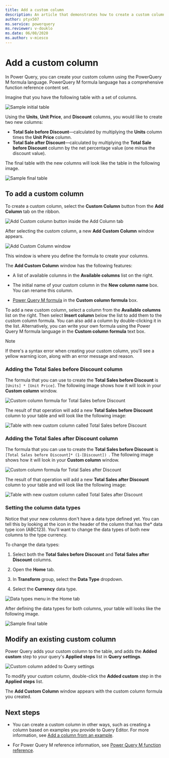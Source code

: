 ```yaml
---
title: Add a custom column
description: An article that demonstrates how to create a custom column in Power Query
author: ptyx507
ms.service: powerquery
ms.reviewer: v-douklo
ms.date: 06/08/2020
ms.author: v-miesco
---
```


# Add a custom column

In Power Query, you can create your custom column using the PowerQuery M formula language. PowerQuery M formula language has a comprehensive function reference content set.

Imagine that you have the following table with a set of columns. 

![Sample initial table](images/me-add-custom-column-initial-table.png)

Using the **Units**, **Unit Price**, and **Discount** columns, you would like to create two new columns:

* **Total Sale before Discount**&mdash;calculated by multiplying the **Units** column times the **Unit Price** column.
* **Total Sale after Discount**&mdash;calculated by multiplying the **Total Sale before Discount** column by the net percentage value (one minus the discount value).

The final table with the new columns will look like the table in the following image.

![Sample final table](images/me-add-custom-column-final-table.png)

## To add a custom column

To create a custom column, select the **Custom Column** button from the **Add Column** tab on the ribbon.

![Add Custom column button inside the Add Column tab](images/me-add-custom-column-icon.png)

After selecting the custom column, a new **Add Custom Column** window appears.

![Add Custom Column window](images/me-add-custom-column-window.png)

This window is where you define the formula to create your columns.

The **Add Custom Column** window has the following features: 
- A list of available columns in the **Available columns** list on the right.

- The initial name of your custom column in the **New column name** box. You can rename this column.

- [Power Query M formula](https://docs.microsoft.com/powerquery-m/power-query-m-function-reference) in the **Custom column formula** box.  

To add a new custom column, select a column from the **Available columns** list on the right. Then select **Insert column** below the list to add them to the custom column formula. You can also add a column by double-clicking it in the list. Alternatively, you can write your own formula using the Power Query M formula language in the **Custom column formula** text box.

>[!Note]
>If there's a syntax error when creating your custom column, you'll see a yellow warning icon, along with an error message and reason. 

### Adding the Total Sales before Discount column

The formula that you can use to create the **Total Sales before Discount** is `[Units] * [Unit Price]`. The following image shows how it will look in your **Custom column** window.

![Custom column formula for Total Sales before Discount](images/me-add-custom-column-total-sale-before-discount.png)

The result of that operation will add a new **Total Sales before Discount** column to your table and will look like the following image:

![Table with new custom column called Total Sales before Discount](images/me-add-custom-column-total-sale-before-discount-column.png)

### Adding the Total Sales after Discount column

The formula that you can use to create the **Total Sales before Discount** is `[Total Sales before Discount]* (1-[Discount]) `. The following image shows how it will look in your **Custom column** window.

![Custom column formula for Total Sales after Discount](images/me-add-custom-column-total-sale-after-discount.png)

The result of that operation will add a new **Total Sales after Discount** column to your table and will look like the following image:

![Table with new custom column called Total Sales after Discount](images/me-add-custom-column-total-sale-after-discount-column.png)

### Setting the column data types

Notice that your new columns don't have a data type defined yet. You can tell this by looking at the icon in the header of the column that has the* data type icon (ABC123). You'll want to change the data types of both new columns to the type currency. 

To change the data types:

1. Select both the **Total Sales before Discount** and **Total Sales after Discount** columns.

2. Open the **Home** tab.

3. In **Transform** group, select the **Data Type** dropdown.

4. Select the **Currency** data type.

![Data types menu in the Home tab](images/me-add-custom-column-data-types.png)

After defining the data types for both columns, your table will looks like the following image.

![Sample final table](images/me-add-custom-column-final-table.png)

## Modify an existing custom column

Power Query adds your custom column to the table, and adds the **Added custom** step to your query's **Applied steps** list in **Query settings**.

![Custom column added to Query settings](images/me-add-custom-column-reconfigure.png)

To modify your custom column, double-click the **Added custom** step in the **Applied steps** list. 

The **Add Custom Column** window appears with the custom column formula you created.
   
## Next steps

- You can create a custom column in other ways, such as creating a column based on examples you provide to Query Editor. For more information, see [Add a column from an example](column-from-example.md).

- For Power Query M reference information, see [Power Query M function reference](/powerquery-m/power-query-m-function-reference).
